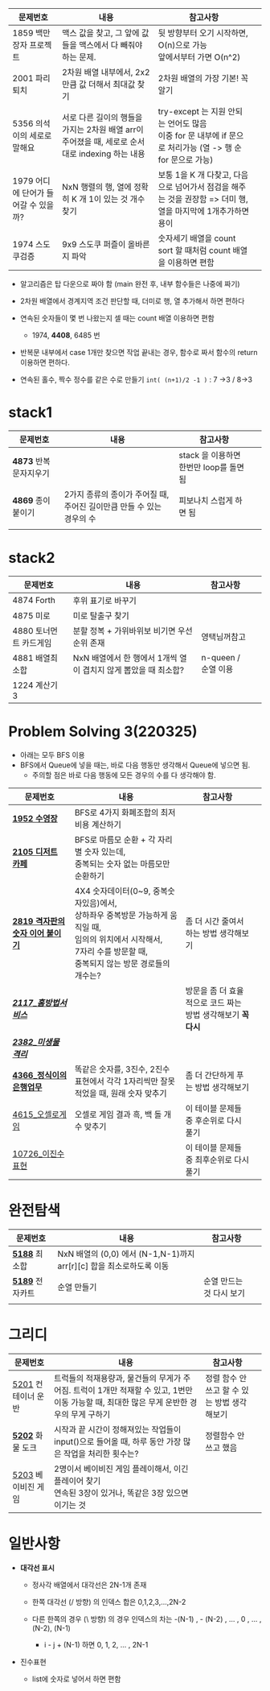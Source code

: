 | 문제번호                             | 내용                                                         | 참고사항                                                     |      |
| ------------------------------------ | ------------------------------------------------------------ | ------------------------------------------------------------ | ---- |
| 1859 백만 장자 프로젝트              | 맥스 값을 찾고, 그 앞에 값들을 맥스에서 다 빼줘야 하는 문제.<br /> | 뒷 방향부터 오기 시작하면, O(n)으로 가능<br /> 앞에서부터 가면 O(n^2) |      |
| 2001 파리퇴치                        | 2차원 배열 내부에서, 2x2 만큼 값 더해서 최대값 찾기          | 2차원 배열의 가장 기본! 꼭 알기                              |      |
| 5356 의석이의 세로로 말해요          | 서로 다른 길이의 행들을 가지는 2차원 배열 arr이 주어졌을 때, 세로로 순서대로 indexing 하는 내용 | try-except 는 지원 안되는 언어도 많음<br />이중 for 문 내부에 if 문으로 처리가능 (열 -> 행 순 for 문으로 가능) |      |
| 1979 어디에 단어가 들어갈 수 있을까? | NxN 행렬의 행, 열에 정확히 K 개 1이 있는 것 개수 찾기        | 보통 1을 K 개 다찾고, 다음으로 넘어가서 점검을 해주는 것을 권장함 => 더미 행,열을 마지막에 1개추가하면 용이 |      |
| 1974 스도쿠검증                      | 9x9 스도쿠 퍼즐이 올바른지 파악                              | 숫자세기 배열을 count sort 할 때처럼 count 배열을 이용하면 편함 |      |

+ 알고리즘은 탑 다운으로 짜야 함 (main 완전 후, 내부 함수들은 나중에 짜기)
+ 2차원 배열에서 경계지역 조건 판단할 때, 더미로 행, 열 추가해서 하면 편하다
+ 연속된 숫자들이 몇 번 나왔는지 셀 때는 count 배열 이용하면 편함
  +  1974, **4408**, 6485 번

+ 반복문 내부에서 case 1개만 찾으면 작업 끝내는 경우, 함수로 짜서 함수의 return 이용하면 편하다.
+ 연속된 홀수, 짝수 정수를 같은 수로 만들기 `int( (n+1)/2 -1 )`  : 7 ->3 / 8->3







# stack1

| 문제번호                | 내용                                                         | 참고사항                                |      |
| ----------------------- | ------------------------------------------------------------ | --------------------------------------- | ---- |
| **4873** 반복문자지우기 |                                                              | stack 을 이용하면 한번만 loop를 돌면 됨 |      |
| **4869** 종이붙이기     | 2가지 종류의 종이가 주어질 때, 주어진 길이만큼 만들 수 있는 경우의 수 | 피보나치 스럽게 하면 됨                 |      |
|                         |                                                              |                                         |      |



# stack2

| 문제번호               | 내용                                                         | 참고사항            |      |
| ---------------------- | ------------------------------------------------------------ | ------------------- | ---- |
| 4874 Forth             | 후위 표기로 바꾸기                                           |                     |      |
| 4875 미로              | 미로 탈출구 찾기                                             |                     |      |
| 4880 토너먼트 카드게임 | 분할 정복 + 가위바위보 비기면 우선순위 존재                  | 영택님꺼참고        |      |
| 4881 배열최소합        | NxN 배열에서 한 행에서 1개씩 열이 겹치지 않게 뽑았을 때 최소합?<br /> | n-queen / 순열 이용 |      |
| 1224 계산기 3          |                                                              |                     |      |



# Problem Solving 3(220325)

+ 아래는 모두 BFS 이용
+ BFS에서 Queue에 넣을 때는, 바로 다음 행동만 생각해서 Queue에 넣으면 됨.
  + 주의할 점은 바로 다음 행동에 모든 경우의 수를 다 생각해야 함.

| 문제번호                                                     | 내용                                                         | 참고사항                                                     |      |
| ------------------------------------------------------------ | ------------------------------------------------------------ | ------------------------------------------------------------ | ---- |
| **[1952 수영장](https://swexpertacademy.com/main/code/problem/problemDetail.do?contestProbId=AV5PpFQaAQMDFAUq&categoryId=AV5PpFQaAQMDFAUq&categoryType=CODE&problemTitle=1952&orderBy=FIRST_REG_DATETIME&selectCodeLang=ALL&select-1=&pageSize=10&pageIndex=1)** | BFS로 4가지 화폐조합의 최저비용 계산하기                     |                                                              |      |
| **[2105 디저트 카페](https://swexpertacademy.com/main/code/problem/problemDetail.do?contestProbId=AV5VwAr6APYDFAWu&categoryId=AV5VwAr6APYDFAWu&categoryType=CODE&problemTitle=2105&orderBy=FIRST_REG_DATETIME&selectCodeLang=ALL&select-1=&pageSize=10&pageIndex=1)** | BFS로 마름모 순환 + 각 자리별 숫자 있는데, <br />중복되는 숫자 없는 마름모만 순환하기 |                                                              |      |
| **[2819 격자판의 숫자 이어 붙이기](https://swexpertacademy.com/main/code/problem/problemDetail.do?contestProbId=AV7I5fgqEogDFAXB&categoryId=AV7I5fgqEogDFAXB&categoryType=CODE&problemTitle=2819&orderBy=FIRST_REG_DATETIME&selectCodeLang=ALL&select-1=&pageSize=10&pageIndex=1)** | 4X4 숫자데이터(0~9, 중복숫자있음)에서, <br />상하좌우 중복방문 가능하게 움직일 때,<br /> 임의의 위치에서 시작해서, <br />7자리 수를 방문할 때,<br /> 중복되지 않는 방문 경로들의 개수는? | 좀 더 시간 줄여서 하는 방법 생각해보기                       |      |
| ***[2117_홈방법서비스](https://swexpertacademy.com/main/talk/solvingClub/problemView.do?solveclubId=AX7cgLH6Z7QDFAS2&contestProbId=AV5V61LqAf8DFAWu&probBoxId=AX-rcCTK0_MDFARi&type=PROBLEM&problemBoxTitle=220325_%EC%8B%A4%EC%8A%B5%EB%B0%8F%EA%B3%BC%EC%A0%9C&problemBoxCnt=8)*** |                                                              | 방문을 좀 더 효율적으로 코드 짜는 방법 생각해보기 **꼭다시** |      |
| ***[2382_미생물 격리](https://swexpertacademy.com/main/talk/solvingClub/problemView.do?solveclubId=AX7cgLH6Z7QDFAS2&contestProbId=AV597vbqAH0DFAVl&probBoxId=AX-rcCTK0_MDFARi&type=PROBLEM&problemBoxTitle=220325_%EC%8B%A4%EC%8A%B5%EB%B0%8F%EA%B3%BC%EC%A0%9C&problemBoxCnt=8)*** |                                                              |                                                              |      |
| **[4366_정식이의 은행업무](https://swexpertacademy.com/main/talk/solvingClub/problemSubmitDetail.do)** | 똑같은 숫자를, 3진수, 2진수 표현에서 각각 1자리씩만 잘못 적었을 때, 원래 숫자 맞추기 | 좀 더 간단하게 푸는 방법 생각해보기                          |      |
| [4615_오셀로게임](https://swexpertacademy.com/main/talk/solvingClub/problemView.do?solveclubId=AX7cgLH6Z7QDFAS2&contestProbId=AWQmA4uK8ygDFAXj&probBoxId=AX-rcCTK0_MDFARi&type=PROBLEM&problemBoxTitle=220325_%EC%8B%A4%EC%8A%B5%EB%B0%8F%EA%B3%BC%EC%A0%9C&problemBoxCnt=8) | 오셀로 게임 결과 흑, 백 돌 개수 맞추기                       | 이 테이블 문제들 중 후순위로 다시 풀기                       |      |
| [10726_이진수표현](https://swexpertacademy.com/main/talk/solvingClub/problemView.do?solveclubId=AX7cgLH6Z7QDFAS2&contestProbId=AXRSXf_a9qsDFAXS&probBoxId=AX-rcCTK0_MDFARi&type=PROBLEM&problemBoxTitle=220325_%EC%8B%A4%EC%8A%B5%EB%B0%8F%EA%B3%BC%EC%A0%9C&problemBoxCnt=8) |                                                              | 이 테이블 문제들 중 최후순위로 다시 풀기                     |      |







# 완전탐색

| 문제번호                                                     | 내용                                                         | 참고사항                 |      |
| ------------------------------------------------------------ | ------------------------------------------------------------ | ------------------------ | ---- |
| **[5188](https://swexpertacademy.com/main/talk/solvingClub/problemView.do?solveclubId=AX7cgLH6Z7QDFAS2&contestProbId=AXxOQHk6RM4DFASZ&probBoxId=AX_TwYkqORYDFARi+&type=USER&problemBoxTitle=220329_%EC%8B%A4%EC%8A%B5%EB%B0%8F%EA%B3%BC%EC%A0%9C&problemBoxCnt=5)** 최소합 | NxN 배열의 (0,0) 에서 (N-1,N-1)까지  arr[r]\[c] 합을 최소로하도록 이동 |                          |      |
| **[5189](https://swexpertacademy.com/main/talk/solvingClub/problemView.do?contestProbId=AXxOQwSKRPkDFASZ&solveclubId=AX7cgLH6Z7QDFAS2&problemBoxTitle=220329_%EC%8B%A4%EC%8A%B5%EB%B0%8F%EA%B3%BC%EC%A0%9C&problemBoxCnt=5&probBoxId=AX_TwYkqORYDFARi+)** 전자카트 | 순열 만들기                                                  | 순열 만드는 것 다시 보기 |      |
|                                                              |                                                              |                          |      |



# 그리디

| 문제번호                                                     | 내용                                                         | 참고사항                                    |      |
| ------------------------------------------------------------ | ------------------------------------------------------------ | ------------------------------------------- | ---- |
| [5201](https://swexpertacademy.com/main/talk/solvingClub/problemView.do?solveclubId=AX7cgLH6Z7QDFAS2&contestProbId=AXxORDsaRRMDFASZ&probBoxId=AX_TwYkqORYDFARi+&type=USER&problemBoxTitle=220329_%EC%8B%A4%EC%8A%B5%EB%B0%8F%EA%B3%BC%EC%A0%9C&problemBoxCnt=5) 컨테이너 운반 | 트럭들의 적재용량과, 물건들의 무게가 주어짐. 트럭이 1개만 적재할 수 있고, 1번만 이동 가능할 때, 최대한 많은 무게 운반한 경우의 무게 구하기 | 정렬 함수 안쓰고 할 수 있는 방법 생각해보기 |      |
| **[5202](https://swexpertacademy.com/main/talk/solvingClub/problemView.do?contestProbId=AXxOSi3aRZ8DFASZ&solveclubId=AX7cgLH6Z7QDFAS2&problemBoxTitle=220329_%EC%8B%A4%EC%8A%B5%EB%B0%8F%EA%B3%BC%EC%A0%9C&problemBoxCnt=5&probBoxId=AX_TwYkqORYDFARi)** 화물 도크 | 시작과 끝 시간이 정해져있는 작업들이 input()으로 들어올 때, 하루 동안 가장 많은 작업을 처리한 횟수는? | 정렬함수 안 쓰고 했음                       |      |
| [5203](https://swexpertacademy.com/main/talk/solvingClub/problemView.do?solveclubId=AX7cgLH6Z7QDFAS2&contestProbId=AXxOS4QKRbcDFASZ&probBoxId=AX_TwYkqORYDFARi&type=USER&problemBoxTitle=220329_%EC%8B%A4%EC%8A%B5%EB%B0%8F%EA%B3%BC%EC%A0%9C&problemBoxCnt=5)  베이비진 게임 | 2명이서 베이비진 게임 플레이해서, 이긴 플레이어 찾기<br /> 연속된 3장이 있거나, 똑같은 3장 있으면 이기는 것 |                                             |      |



# 일반사항

+ **대각선 표시** 
  + 정사각 배열에서 대각선은 2N-1개 존재
  
  + 한쪽 대각선 (/ 방향) 의 인덱스 합은 0,1,2,3,...,2N-2
  
  + 다른 한쪽의 경우 (\ 방향) 의 경우 인덱스의 차는 -(N-1) , - (N-2) , ... , 0 , ... , (N-2), (N-1)
    + i - j + (N-1) 하면 0, 1, 2, ... , 2N-1
    
      
  
+ 진수표현

  + list에 숫자로 넣어서 하면 편함
